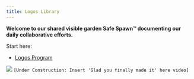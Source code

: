 ```yaml
---
title: Logos Library
---
```


**Welcome to our shared visible garden Safe Spawn™ documenting our daily collaborative efforts.**

Start here:
- [Logos Program](notes/Logos%20Program.md)

![](https://media.discordapp.net/attachments/735913928722350200/991535456896426124/logos-logo-wob.png)
`[Under Construction: Insert 'Glad you finally made it' here video]`
